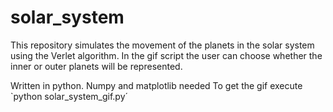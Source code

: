 # solar_system
This repository simulates the movement of the planets in the solar system using the Verlet algorithm. In the gif script the user can choose whether the inner or outer planets will be represented.

Written in python. Numpy and matplotlib needed
To get the gif execute `python solar_system_gif.py´